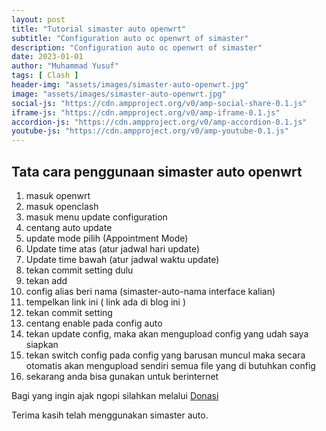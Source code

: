 ```yaml
---
layout: post
title: "Tutorial simaster auto openwrt"
subtitle: "Configuration auto oc openwrt of simaster"
description: "Configuration auto oc openwrt of simaster"
date: 2023-01-01
author: "Muhammad Yusuf"
tags: [ Clash ]
header-img: "assets/images/simaster-auto-openwrt.jpg"
image: "assets/images/simaster-auto-openwrt.jpg"
social-js: "https://cdn.ampproject.org/v0/amp-social-share-0.1.js"
iframe-js: "https://cdn.ampproject.org/v0/amp-iframe-0.1.js"
accordion-js: "https://cdn.ampproject.org/v0/amp-accordion-0.1.js"
youtube-js: "https://cdn.ampproject.org/v0/amp-youtube-0.1.js"
---
```


## Tata cara penggunaan simaster auto openwrt

1. masuk openwrt
2. masuk openclash
3. masuk menu update configuration
4. centang auto update
5. update mode pilih (Appointment Mode)
6. Update time atas (atur jadwal hari update)
7. Update time bawah (atur jadwal waktu update)
8. tekan commit setting dulu
9. tekan add
10. config alias beri nama (simaster-auto-nama interface kalian)
11. tempelkan link ini ( link ada di blog ini )
12. tekan commit setting
13. centang enable pada config auto
14. tekan update config, maka akan mengupload config yang udah saya siapkan
15. tekan switch config pada config yang barusan muncul maka secara otomatis akan mengupload sendiri semua file yang di butuhkan config
16. sekarang anda bisa gunakan untuk berinternet

Bagi yang ingin ajak ngopi silahkan melalui [Donasi](/donasi.html)

Terima kasih telah menggunakan simaster auto.
